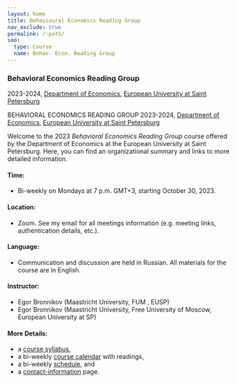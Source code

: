 ```yaml
---
layout: home
title: Behavioural Economics Reading Group
nav_exclude: true
permalink: /:path/
seo:
  type: Course
  name: Behav. Econ. Reading Group
---
```


### Behavioral Economics Reading Group
2023-2024, [Department of Economics](https://eusp.org/en/econ), [European University at Saint Petersburg](https://eusp.org/en)

BEHAVIORAL ECONOMICS READING GROUP
2023-2024, [Department of Economics](https://eusp.org/en/econ), [European University at Saint Petersburg](https://eusp.org/en)


Welcome to the 2023 _Behavioral Economics Reading Group_ course offered by the Department of Economics at the European University at Saint Petersburg. Here, you can find an organizational summary and links to more detailed information.


#### Time: 
- Bi-weekly on Mondays at 7 p.m. GMT+3, starting October 30, 2023.

#### Location: 
- Zoom. See my email for all meetings information (e.g. meeting links, authentication details, etc.).

#### Language: 
- Communication and discussion are held in Russian. All materials for the course are in English.

#### Instructor: 
- Egor Bronnikov (Maastricht University, FUM , EUSP)
- Egor Bronnikov (Maastricht University, Free University of Moscow, European University at SP)


#### More Details: 
- a [course syllabus](about.md),
- a bi-weekly [course calendar](calendar.md) with readings,
- a bi-weekly [schedule](schedule.md), and 
- a [contact-information](staff.md) page.


